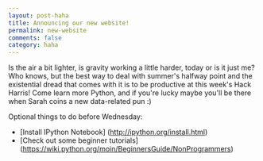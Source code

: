 ```yaml
---
layout: post-haha
title: Announcing our new website!
permalink: new-website
comments: false
category: haha
---
```


Is the air a bit lighter, is gravity working a little harder, today or is it just me? Who knows, but the best way to deal with summer's halfway point and the existential dread that comes with it is to be productive at this week's Hack Harris! Come learn more Python, and if you're lucky maybe you'll be there when Sarah coins a new data-related pun :)

Optional things to do before Wednesday:
* [Install IPython Notebook] (http://ipython.org/install.html)
* [Check out some beginner tutorials] (https://wiki.python.org/moin/BeginnersGuide/NonProgrammers)
